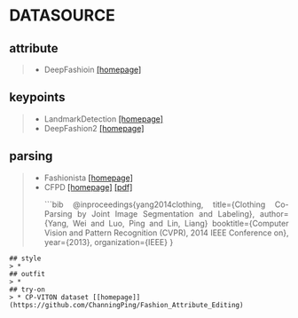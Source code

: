 # DATASOURCE

## attribute
> * DeepFashioin [[homepage]](http://mmlab.ie.cuhk.edu.hk/projects/DeepFashion.html)
## keypoints
> * LandmarkDetection [[homepage]](http://mmlab.ie.cuhk.edu.hk/projects/DeepFashion/LandmarkDetection.html)
> * DeepFashion2 [[homepage]](https://github.com/switchablenorms/DeepFashion2)
## parsing
> * Fashionista [[homepage]](http://vision.is.tohoku.ac.jp/~kyamagu/research/clothing_parsing/)
> * CFPD [[homepage]]() [[pdf]](https://liusi-group.com/pdf/Fashion%20Parsing%20With%20Weak%20Color-Category%20Labels.pdf)<p align="justify">```bib
@inproceedings{yang2014clothing,
  title={Clothing Co-Parsing by Joint Image Segmentation and Labeling},
  author={Yang, Wei and Luo, Ping and Lin, Liang}
  booktitle={Computer Vision and Pattern Recognition (CVPR), 2014 IEEE Conference on},
  year={2013},
  organization={IEEE}
}
```<p align="justify">
## style
> *
## outfit
> *
## try-on
> * CP-VITON dataset [[homepage]](https://github.com/ChanningPing/Fashion_Attribute_Editing)

